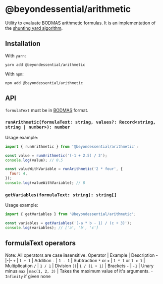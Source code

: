 # @beyondessential/arithmetic

Utility to evaluate [BODMAS](https://en.wikipedia.org/wiki/Order_of_operations) arithmetic formulas. It is an implementation of the [shunting yard algorithm](https://en.wikipedia.org/wiki/Shunting-yard_algorithm).

## Installation

With `yarn`:

```
yarn add @beyondessential/arithmetic
```

With `npm`:

```
npm add @beyondessential/arithmetic
```

## API

`formulaText` must be in [BODMAS](https://en.wikipedia.org/wiki/Order_of_operations) format.

### `runArithmetic(formulaText: string, values?: Record<string, string | number>): number`

Usage example:

```js
import { runArithmetic } from '@beyondessential/arithmetic';

const value = runArithmetic('(-1 + 2.5) / 3');
console.log(value); // 0.5

const valueWithVariable = runArithmetic('2 * four', {
  four: 4,
});
console.log(valueWithVariable); // 8
```

### `getVariables(formulaText: string): string[]`

Usage example:

```js
import { getVariables } from '@beyondessential/arithmetic';

const variables = getVariables('(-a * b - 1) / (c + 3)');
console.log(variables); // ['a', 'b', 'c']
```

## formulaText operators
Note: All operators are case **in**sensitive.
Operator | Example | Description
-|-|-
 `+` | `1 + 1` | Addition
 `-` | `1 - 1` | Subtraction
`*` or `x` | `1 * 1` or `1 x 1` | Multiplication
`/` | `1 / 1` | Division
`()`| `1 / (1 + 1)` | Brackets
`-` | `-1` | Unary minus
`max` | `max(1, 2, 3)` | Takes the maximum value of it's arguments. `-Infinity` if given none
